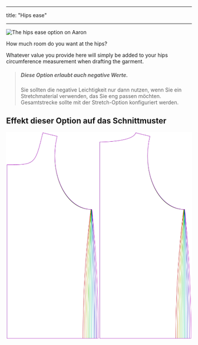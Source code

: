 - - -
title: "Hips ease"
- - -

![The hips ease option on Aaron](./hipsease.svg)

How much room do you want at the hips?

Whatever value you provide here will simply be added to your hips circumference measurement when drafting the garment.

> ##### Diese Option erlaubt auch negative Werte.
> 
> Sie sollten die negative Leichtigkeit nur dann nutzen, wenn Sie ein Stretchmaterial verwenden, das Sie eng passen möchten. Gesamtstrecke sollte mit der Stretch-Option konfiguriert werden.

## Effekt dieser Option auf das Schnittmuster

![This image shows the effect of this option by superimposing several variants that have a different value for this option](aaron_hipsease_sample.svg "Effect of this option on the pattern")
